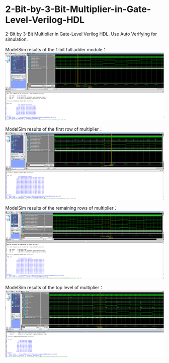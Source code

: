 # 2-Bit-by-3-Bit-Multiplier-in-Gate-Level-Verilog-HDL
2-Bit by 3-Bit Multiplier in Gate-Level Verilog HDL. Use Auto Verifying for simulation.

ModelSim results of the 1-bit full adder module：
![Image](https://github.com/koakuma666/2-Bit-by-3-Bit-Multiplier-in-Gate-Level-Verilog-HDL/blob/master/Multiplier%20Simulation%20Images/1-bit%20full%20adder.png)

ModelSim results of the first row of multiplier：
![Image](https://github.com/koakuma666/2-Bit-by-3-Bit-Multiplier-in-Gate-Level-Verilog-HDL/blob/master/Multiplier%20Simulation%20Images/first%20raw%20multiplier.png)

ModelSim results of the remaining rows of multiplier：
![Image](https://github.com/koakuma666/2-Bit-by-3-Bit-Multiplier-in-Gate-Level-Verilog-HDL/blob/master/Multiplier%20Simulation%20Images/remaining%20rows%20of%20multiplier.png)

ModelSim results of the top level of multiplier：
![Image](https://github.com/koakuma666/2-Bit-by-3-Bit-Multiplier-in-Gate-Level-Verilog-HDL/blob/master/Multiplier%20Simulation%20Images/top%20level%20of%20multiplier.png)
